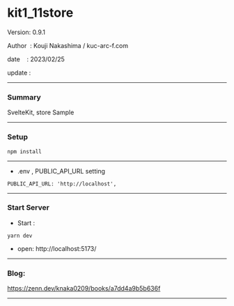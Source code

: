 ﻿# kit1_11store

 Version: 0.9.1

 Author  : Kouji Nakashima / kuc-arc-f.com

 date    : 2023/02/25

 update  :
 
***
### Summary

SvelteKit, store Sample



***
### Setup

```
npm install
```
***
* .env , PUBLIC_API_URL setting

```
PUBLIC_API_URL: 'http://localhost',
```

***
### Start Server

* Start :

```
yarn dev
```

* open: http://localhost:5173/

***
### Blog:

https://zenn.dev/knaka0209/books/a7dd4a9b5b636f

***
